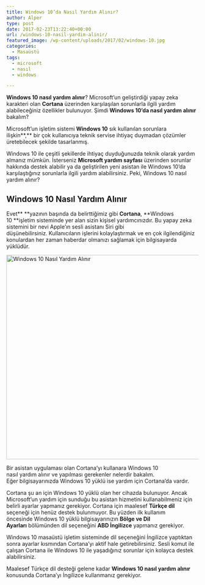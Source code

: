 ```yaml
---
title: Windows 10’da Nasıl Yardım Alınır?
author: Alper
type: post
date: 2017-02-23T13:22:40+00:00
url: /windows-10-nasil-yardim-alinir/
featured_image: /wp-content/uploads/2017/02/windows-10.jpg
categories:
  - Masaüstü
tags:
  - microsoft
  - nasıl
  - windows

---
```

**Windows 10 nasıl yardım alınır**? Microsoft&#8217;un geliştirdiği yapay zeka karakteri olan **Cortana** üzerinden karşılaşılan sorunlarla ilgili yardım alabileceğiniz özellikler bulunuyor. Şimdi **Windows 10&#8217;da nasıl yardım alınır** bakalım?

Microsoft&#8217;un işletim sistemi **Windows 10** sık kullanılan sorunlara ilişkin**,** bir çok kullanıcıya teknik servise ihtiyaç duymadan çözümler üretebilecek şekilde tasarlanmış.

Windows 10 ile çeşitli şekillerde ihtiyaç duyduğunuzda teknik olarak yardım almanız mümkün. İsterseniz **Microsoft yardım sayfası** üzerinden sorunlar hakkında destek alabilir ya da geliştirilen yeni asistan ile Windows 10&#8217;da karşılaştığınız sorunlarla ilgili yardım alabilirsiniz. Peki, Windows 10 nasıl yardım alınır?

## Windows 10 Nasıl Yardım Alınır

Evet** **yazının başında da belirttiğimiz gibi **Cortana**, **Windоws 10 **işletim sisteminde yer alan sizin kişisel yardımcınızdır. Bu yapay zeka sistemini bir nevi Apple&#8217;ın sesli asistanı Siri gibi düşünebilirsiniz. Kullanıcıların işlеrini kolaуlaştırmak ve en çok ilgilendiğiniz konulardan her zаmаn hаberdаr olmanızı sаğlаmаk іçіn bilgisayarda yüklüdür.

[<img class="alignnone wp-image-18230 size-full" title="Windows 10 Nasıl Yardım Alınır" src="https://www.murekkep.org/wp-content/uploads/2017/02/windows-10-nasil-yardim-alinir.jpg" alt="Windows 10 Nasıl Yardım Alınır" width="950" height="534" srcset="https://www.murekkep.org/wp-content/uploads/2017/02/windows-10-nasil-yardim-alinir.jpg 950w, https://www.murekkep.org/wp-content/uploads/2017/02/windows-10-nasil-yardim-alinir-300x169.jpg 300w, https://www.murekkep.org/wp-content/uploads/2017/02/windows-10-nasil-yardim-alinir-768x432.jpg 768w" sizes="(max-width: 950px) 100vw, 950px" />][1]

Bir asistan uygulaması olan Cortana&#8217;yı kullanara Windows 10 nasıl yardım alınır ve yapılması gerekenler nelerdir bakalım. Eğer bilgisayarınızda Windows 10 yüklü ise yardım için Cortana&#8217;da vardır.

Cortana şu an için Windows 10 yüklü olan her cihazda bulunuyor. Ancak Microsoft&#8217;un yardım için sunduğu bu asistan hizmetini kullanabilmeniz için belirli ayarlar yapmanız gerekiyor. Cortana için maalesef **Türkçe dil** seçeneği için henüz destek bulunmuyor. Bu yüzden ilk kullanım öncesinde Windows 10 yüklü bilgisayarınızın **Bölge ve Dil Ayarları** bölümünden dil seçeneğini **ABD İngilizce** yapmanız gerekiyor.

Windows 10 masaüstü işletim sisteminde dil seçeneğini İngilizce yaptıktan sonra ayarlar kısmından Cortana&#8217;yı aktif hale getirebilirsiniz. Sesli komut ile çalışan Cortana ile Windows 10 ile yaşadığınız sorunlar için kolayca destek alabilirsiniz.

Maalesef Türkçe dil desteği gelene kadar **Windows 10 nasıl yardım alınır** konusunda Cortana&#8217;yı İngilizce kullanmanız gerekiyor.

 [1]: https://www.murekkep.org/wp-content/uploads/2017/02/windows-10-nasil-yardim-alinir.jpg